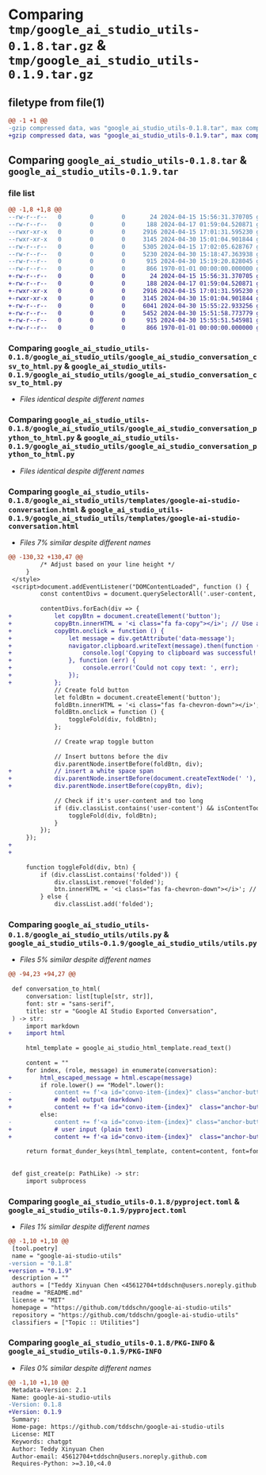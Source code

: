 # Comparing `tmp/google_ai_studio_utils-0.1.8.tar.gz` & `tmp/google_ai_studio_utils-0.1.9.tar.gz`

## filetype from file(1)

```diff
@@ -1 +1 @@
-gzip compressed data, was "google_ai_studio_utils-0.1.8.tar", max compression
+gzip compressed data, was "google_ai_studio_utils-0.1.9.tar", max compression
```

## Comparing `google_ai_studio_utils-0.1.8.tar` & `google_ai_studio_utils-0.1.9.tar`

### file list

```diff
@@ -1,8 +1,8 @@
--rw-r--r--   0        0        0       24 2024-04-15 15:56:31.370705 google_ai_studio_utils-0.1.8/README.md
--rw-r--r--   0        0        0      188 2024-04-17 01:59:04.520871 google_ai_studio_utils-0.1.8/google_ai_studio_utils/config.py
--rwxr-xr-x   0        0        0     2916 2024-04-15 17:01:31.595230 google_ai_studio_utils-0.1.8/google_ai_studio_utils/google_ai_studio_conversation_csv_to_html.py
--rwxr-xr-x   0        0        0     3145 2024-04-30 15:01:04.901844 google_ai_studio_utils-0.1.8/google_ai_studio_utils/google_ai_studio_conversation_python_to_html.py
--rw-r--r--   0        0        0     5305 2024-04-15 17:02:05.628767 google_ai_studio_utils-0.1.8/google_ai_studio_utils/templates/google-ai-studio-conversation.html
--rw-r--r--   0        0        0     5230 2024-04-30 15:18:47.363938 google_ai_studio_utils-0.1.8/google_ai_studio_utils/utils.py
--rw-r--r--   0        0        0      915 2024-04-30 15:19:20.828045 google_ai_studio_utils-0.1.8/pyproject.toml
--rw-r--r--   0        0        0      866 1970-01-01 00:00:00.000000 google_ai_studio_utils-0.1.8/PKG-INFO
+-rw-r--r--   0        0        0       24 2024-04-15 15:56:31.370705 google_ai_studio_utils-0.1.9/README.md
+-rw-r--r--   0        0        0      188 2024-04-17 01:59:04.520871 google_ai_studio_utils-0.1.9/google_ai_studio_utils/config.py
+-rwxr-xr-x   0        0        0     2916 2024-04-15 17:01:31.595230 google_ai_studio_utils-0.1.9/google_ai_studio_utils/google_ai_studio_conversation_csv_to_html.py
+-rwxr-xr-x   0        0        0     3145 2024-04-30 15:01:04.901844 google_ai_studio_utils-0.1.9/google_ai_studio_utils/google_ai_studio_conversation_python_to_html.py
+-rw-r--r--   0        0        0     6041 2024-04-30 15:55:22.933256 google_ai_studio_utils-0.1.9/google_ai_studio_utils/templates/google-ai-studio-conversation.html
+-rw-r--r--   0        0        0     5452 2024-04-30 15:51:58.773779 google_ai_studio_utils-0.1.9/google_ai_studio_utils/utils.py
+-rw-r--r--   0        0        0      915 2024-04-30 15:55:51.545981 google_ai_studio_utils-0.1.9/pyproject.toml
+-rw-r--r--   0        0        0      866 1970-01-01 00:00:00.000000 google_ai_studio_utils-0.1.9/PKG-INFO
```

### Comparing `google_ai_studio_utils-0.1.8/google_ai_studio_utils/google_ai_studio_conversation_csv_to_html.py` & `google_ai_studio_utils-0.1.9/google_ai_studio_utils/google_ai_studio_conversation_csv_to_html.py`

 * *Files identical despite different names*

### Comparing `google_ai_studio_utils-0.1.8/google_ai_studio_utils/google_ai_studio_conversation_python_to_html.py` & `google_ai_studio_utils-0.1.9/google_ai_studio_utils/google_ai_studio_conversation_python_to_html.py`

 * *Files identical despite different names*

### Comparing `google_ai_studio_utils-0.1.8/google_ai_studio_utils/templates/google-ai-studio-conversation.html` & `google_ai_studio_utils-0.1.9/google_ai_studio_utils/templates/google-ai-studio-conversation.html`

 * *Files 7% similar despite different names*

```diff
@@ -130,32 +130,47 @@
         /* Adjust based on your line height */
     }
 </style>
 <script>document.addEventListener("DOMContentLoaded", function () {
         const contentDivs = document.querySelectorAll('.user-content, .model-content');
 
         contentDivs.forEach(div => {
+            let copyBtn = document.createElement('button');
+            copyBtn.innerHTML = '<i class="fa fa-copy"></i>'; // Use a copy icon from Font Awesome
+            copyBtn.onclick = function () {
+                let message = div.getAttribute('data-message');
+                navigator.clipboard.writeText(message).then(function () {
+                    console.log('Copying to clipboard was successful!');
+                }, function (err) {
+                    console.error('Could not copy text: ', err);
+                });
+            };
             // Create fold button
             let foldBtn = document.createElement('button');
             foldBtn.innerHTML = '<i class="fas fa-chevron-down"></i>'; // Default to 'unfold' icon
             foldBtn.onclick = function () {
                 toggleFold(div, foldBtn);
             };
 
             // Create wrap toggle button
 
             // Insert buttons before the div
             div.parentNode.insertBefore(foldBtn, div);
+            // insert a white space span
+            div.parentNode.insertBefore(document.createTextNode(' '), div);
+            div.parentNode.insertBefore(copyBtn, div);
 
             // Check if it's user-content and too long
             if (div.classList.contains('user-content') && isContentTooLong(div)) {
                 toggleFold(div, foldBtn);
             }
         });
     });
+        
+    
 
     function toggleFold(div, btn) {
         if (div.classList.contains('folded')) {
             div.classList.remove('folded');
             btn.innerHTML = '<i class="fas fa-chevron-down"></i>'; // Unfold icon
         } else {
             div.classList.add('folded');
```

### Comparing `google_ai_studio_utils-0.1.8/google_ai_studio_utils/utils.py` & `google_ai_studio_utils-0.1.9/google_ai_studio_utils/utils.py`

 * *Files 5% similar despite different names*

```diff
@@ -94,23 +94,27 @@
 
 def conversation_to_html(
     conversation: list[tuple[str, str]],
     font: str = "sans-serif",
     title: str = "Google AI Studio Exported Conversation",
 ) -> str:
     import markdown
+    import html
 
     html_template = google_ai_studio_html_template.read_text()
 
     content = ""
     for index, (role, message) in enumerate(conversation):
+        html_escaped_message = html.escape(message)
         if role.lower() == "Model".lower():
-            content += f'<a id="convo-item-{index}" class="anchor-button" href="#convo-item-{index}"># </a><div class="model-content">{markdown.markdown(message, extensions=['footnotes', 'meta', 'toc', 'admonition', 'fenced_code', 'tables'])}</div><hr>'
+            # model output (markdown)
+            content += f'<a id="convo-item-{index}"  class="anchor-button" href="#convo-item-{index}"># </a><div class="model-content" data-message="{html_escaped_message}">{markdown.markdown(message, extensions=['footnotes', 'meta', 'toc', 'admonition', 'fenced_code', 'tables'])}</div><hr>'
         else:
-            content += f'<a id="convo-item-{index}" class="anchor-button" href="#convo-item-{index}"># </a><div class="user-content"><pre>{message}</pre></div><hr>'
+            # user input (plain text)
+            content += f'<a id="convo-item-{index}"  class="anchor-button" href="#convo-item-{index}"># </a><div class="user-content" data-message="{html_escaped_message}"><pre>{message}</pre></div><hr>'
 
     return format_dunder_keys(html_template, content=content, font=font, title=title)
 
 
 def gist_create(p: PathLike) -> str:
     import subprocess
```

### Comparing `google_ai_studio_utils-0.1.8/pyproject.toml` & `google_ai_studio_utils-0.1.9/pyproject.toml`

 * *Files 1% similar despite different names*

```diff
@@ -1,10 +1,10 @@
 [tool.poetry]
 name = "google-ai-studio-utils"
-version = "0.1.8"
+version = "0.1.9"
 description = ""
 authors = ["Teddy Xinyuan Chen <45612704+tddschn@users.noreply.github.com>"]
 readme = "README.md"
 license = "MIT"
 homepage = "https://github.com/tddschn/google-ai-studio-utils"
 repository = "https://github.com/tddschn/google-ai-studio-utils"
 classifiers = ["Topic :: Utilities"]
```

### Comparing `google_ai_studio_utils-0.1.8/PKG-INFO` & `google_ai_studio_utils-0.1.9/PKG-INFO`

 * *Files 0% similar despite different names*

```diff
@@ -1,10 +1,10 @@
 Metadata-Version: 2.1
 Name: google-ai-studio-utils
-Version: 0.1.8
+Version: 0.1.9
 Summary: 
 Home-page: https://github.com/tddschn/google-ai-studio-utils
 License: MIT
 Keywords: chatgpt
 Author: Teddy Xinyuan Chen
 Author-email: 45612704+tddschn@users.noreply.github.com
 Requires-Python: >=3.10,<4.0
```

